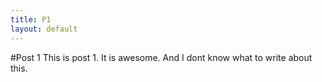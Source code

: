 ```yaml
---
title: P1
layout: default
---
```


#Post 1
This is post 1. It is awesome. And I dont know what to write about this.
